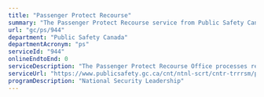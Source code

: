 ```yaml
---
title: "Passenger Protect Recourse"
summary: "The Passenger Protect Recourse service from Public Safety Canada is not available end-to-end online, according to the GC Service Inventory."
url: "gc/ps/944"
department: "Public Safety Canada"
departmentAcronym: "ps"
serviceId: "944"
onlineEndtoEnd: 0
serviceDescription: "The Passenger Protect Recourse Office processes requests for recourse submitted by those individuals who have been denied boarding under the Passenger Protect Program. Everyone who is denied boarding because of the Passenger Protect Program receives a written notification from the Minister of Public Safety and Emergency Preparedness notifying them about their rights to request recourse for their denial. Only those who receive this letter can submit a request—within 60 days of being denied boarding—to remove their name from the Secure Air Travel Act list."
serviceUrl: "https://www.publicsafety.gc.ca/cnt/ntnl-scrt/cntr-trrrsm/pssngr-prtct/dnd-en.aspx"
programDescription: "National Security Leadership"
---
```

